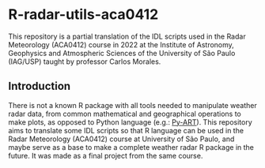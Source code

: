 # R-radar-utils-aca0412

This repository is a partial translation of the IDL scripts used in the Radar Meteorology (ACA0412) course in 2022 at the Institute of Astronomy, Geophysics and Atmospheric Sciences of the University of São Paulo (IAG/USP) taught by professor Carlos Morales. 

## Introduction

There is not a known R package with all tools needed to manipulate weather radar data, from common mathematical and geographical operations to make plots, as opposed to Python language (e.g.: [Py-ART](https://arm-doe.github.io/pyart/)). This repository aims to translate some IDL scripts so that R language can be used in the Radar Meteorology (ACA0412) course at University of São Paulo, and maybe serve as a base to make a complete weather radar R package in the future. It was made as a final project from the same course.
